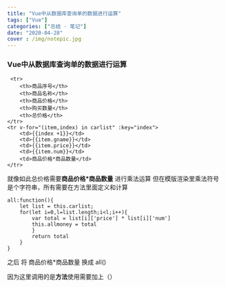 ```yaml
---
title: "Vue中从数据库查询单的数据进行运算"
tags: ["Vue"]
categories: ["总结 · 笔记"]
date: "2020-04-28"
cover : /img/notepic.jpg
---
```


### Vue中从数据库查询单的数据进行运算

```
 <tr>
    <th>商品序号</th>
    <th>商品名称</th>
    <th>商品价格</th>
    <th>购买数量</th>
    <th>总价格</th>
</tr>
<tr v-for="(item,index) in carlist" :key="index">
    <td>{{index +1}}</td>
    <td>{{item.gname}}</td>
    <td>{{item.price}}</td>
    <td>{{item.num}}</td>
    <td>商品价格*商品数量</td>
</tr>
```

就像如此总价格需要**商品价格\*商品数量** 进行乘法运算 但在模版渲染里乘法符号是个字符串，所有需要在方法里面定义和计算

```
all:function(){
    let list = this.carlist;
    for(let i=0,l=list.length;i<l;i++){
        var total = list[i]['price'] * list[i]['num']
        this.allmoney = total
        }
        return total
    }           
}
```

之后 将 商品价格*商品数量 换成 all()

因为这里调用的是**方法**使用需要加上（）